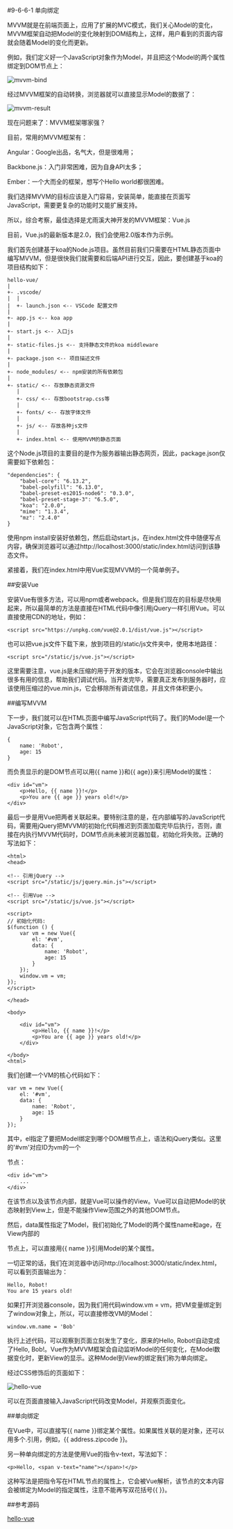 #9-6-6-1 单向绑定


MVVM就是在前端页面上，应用了扩展的MVC模式，我们关心Model的变化，MVVM框架自动把Model的变化映射到DOM结构上，这样，用户看到的页面内容就会随着Model的变化而更新。

例如，我们定义好一个JavaScript对象作为Model，并且把这个Model的两个属性绑定到DOM节点上：

![mvvm-bind](http://www.liaoxuefeng.com/files/attachments/0014757107005865e99f935201e459ba4b1e119422dbd60000/l)

经过MVVM框架的自动转换，浏览器就可以直接显示Model的数据了：

![mvvm-result](http://www.liaoxuefeng.com/files/attachments/001475710686439a7e9a5b4c2c743669f92214ba6e91fbb000/l)

现在问题来了：MVVM框架哪家强？

目前，常用的MVVM框架有：

Angular：Google出品，名气大，但是很难用；

Backbone.js：入门非常困难，因为自身API太多；

Ember：一个大而全的框架，想写个Hello world都很困难。

我们选择MVVM的目标应该是入门容易，安装简单，能直接在页面写JavaScript，需要更复杂的功能时又能扩展支持。

所以，综合考察，最佳选择是尤雨溪大神开发的MVVM框架：Vue.js

目前，Vue.js的最新版本是2.0，我们会使用2.0版本作为示例。

我们首先创建基于koa的Node.js项目。虽然目前我们只需要在HTML静态页面中编写MVVM，但是很快我们就需要和后端API进行交互，因此，要创建基于koa的项目结构如下：

	hello-vue/
	|
	+- .vscode/
	|  |
	|  +- launch.json <-- VSCode 配置文件
	|
	+- app.js <-- koa app
	|
	+- start.js <-- 入口js
	|
	+- static-files.js <-- 支持静态文件的koa middleware
	|
	+- package.json <-- 项目描述文件
	|
	+- node_modules/ <-- npm安装的所有依赖包
	|
	+- static/ <-- 存放静态资源文件
	   |
	   +- css/ <-- 存放bootstrap.css等
	   |
	   +- fonts/ <-- 存放字体文件
	   |
	   +- js/ <-- 存放各种js文件
	   |
	   +- index.html <-- 使用MVVM的静态页面
这个Node.js项目的主要目的是作为服务器输出静态网页，因此，package.json仅需要如下依赖包：

	"dependencies": {
	    "babel-core": "6.13.2",
	    "babel-polyfill": "6.13.0",
	    "babel-preset-es2015-node6": "0.3.0",
	    "babel-preset-stage-3": "6.5.0",
	    "koa": "2.0.0",
	    "mime": "1.3.4",
	    "mz": "2.4.0"
	}
使用npm install安装好依赖包，然后启动start.js，在index.html文件中随便写点内容，确保浏览器可以通过http://localhost:3000/static/index.html访问到该静态文件。

紧接着，我们在index.html中用Vue实现MVVM的一个简单例子。

##安装Vue

安装Vue有很多方法，可以用npm或者webpack。但是我们现在的目标是尽快用起来，所以最简单的方法是直接在HTML代码中像引用jQuery一样引用Vue。可以直接使用CDN的地址，例如：

	<script src="https://unpkg.com/vue@2.0.1/dist/vue.js"></script>
也可以把vue.js文件下载下来，放到项目的/static/js文件夹中，使用本地路径：

	<script src="/static/js/vue.js"></script>
这里需要注意，vue.js是未压缩的用于开发的版本，它会在浏览器console中输出很多有用的信息，帮助我们调试代码。当开发完毕，需要真正发布到服务器时，应该使用压缩过的vue.min.js，它会移除所有调试信息，并且文件体积更小。

##编写MVVM

下一步，我们就可以在HTML页面中编写JavaScript代码了。我们的Model是一个JavaScript对象，它包含两个属性：

	{
	    name: 'Robot',
	    age: 15
	}
而负责显示的是DOM节点可以用{{ name }}和{{ age}}来引用Model的属性：

	<div id="vm">
	    <p>Hello, {{ name }}!</p>
	    <p>You are {{ age }} years old!</p>
	</div>
最后一步是用Vue把两者关联起来。要特别注意的是，在<head>内部编写的JavaScript代码，需要用jQuery把MVVM的初始化代码推迟到页面加载完毕后执行，否则，直接在<head>内执行MVVM代码时，DOM节点尚未被浏览器加载，初始化将失败。正确的写法如下：

	<html>
	<head>
	
	<!-- 引用jQuery -->
	<script src="/static/js/jquery.min.js"></script>
	
	<!-- 引用Vue -->
	<script src="/static/js/vue.js"></script>
	
	<script>
	// 初始化代码:
	$(function () {
	    var vm = new Vue({
	        el: '#vm',
	        data: {
	            name: 'Robot',
	            age: 15
	        }
	    });
	    window.vm = vm;
	});
	</script>
	
	</head>
	
	<body>
	
	    <div id="vm">
	        <p>Hello, {{ name }}!</p>
	        <p>You are {{ age }} years old!</p>
	    </div>
	
	</body>
	<html>
我们创建一个VM的核心代码如下：

	var vm = new Vue({
	    el: '#vm',
	    data: {
	        name: 'Robot',
	        age: 15
	    }
	});
其中，el指定了要把Model绑定到哪个DOM根节点上，语法和jQuery类似。这里的'#vm'对应ID为vm的一个<div>节点：

	<div id="vm">
	    ...
	</div>
在该节点以及该节点内部，就是Vue可以操作的View。Vue可以自动把Model的状态映射到View上，但是不能操作View范围之外的其他DOM节点。

然后，data属性指定了Model，我们初始化了Model的两个属性name和age，在View内部的<p>节点上，可以直接用{{ name }}引用Model的某个属性。

一切正常的话，我们在浏览器中访问http://localhost:3000/static/index.html，可以看到页面输出为：

	Hello, Robot!
	You are 15 years old!
如果打开浏览器console，因为我们用代码window.vm = vm，把VM变量绑定到了window对象上，所以，可以直接修改VM的Model：

	window.vm.name = 'Bob'
执行上述代码，可以观察到页面立刻发生了变化，原来的Hello, Robot!自动变成了Hello, Bob!。Vue作为MVVM框架会自动监听Model的任何变化，在Model数据变化时，更新View的显示。这种Model到View的绑定我们称为单向绑定。

经过CSS修饰后的页面如下：

![hello-vue](http://www.liaoxuefeng.com/files/attachments/0014757219999866ccacefa31d7452d884543f2ec630f6d000/l)

可以在页面直接输入JavaScript代码改变Model，并观察页面变化。

##单向绑定

在Vue中，可以直接写{{ name }}绑定某个属性。如果属性关联的是对象，还可以用多个.引用，例如，{{ address.zipcode }}。

另一种单向绑定的方法是使用Vue的指令v-text，写法如下：

	<p>Hello, <span v-text="name"></span>!</p>
这种写法是把指令写在HTML节点的属性上，它会被Vue解析，该节点的文本内容会被绑定为Model的指定属性，注意不能再写双花括号{{ }}。

##参考源码

[hello-vue](https://github.com/michaelliao/learn-javascript/tree/master/samples/node/web/vue/hello-vue)